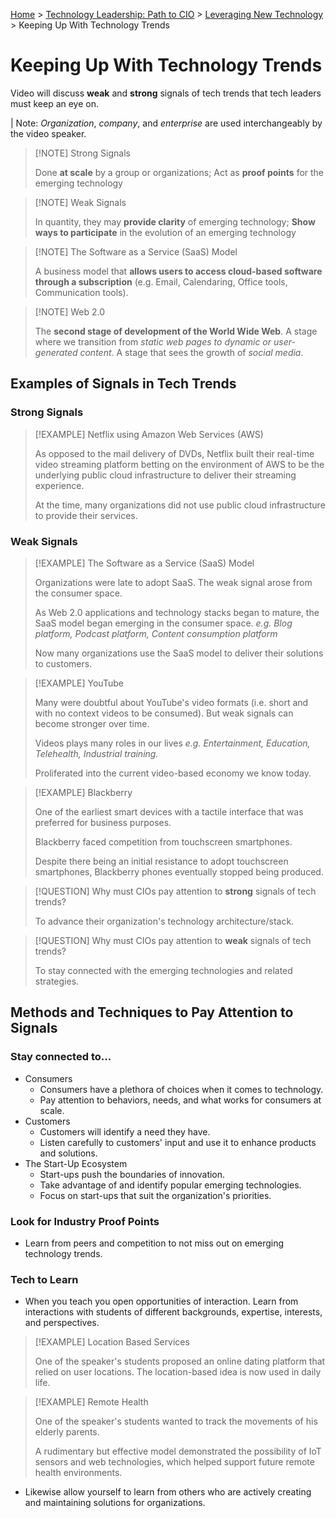 [Home](../../../README.md) > [Technology Leadership: Path to CIO](Course-README.md) > [Leveraging New Technology](Module-1-README.md) > Keeping Up With Technology Trends

# Keeping Up With Technology Trends
Video will discuss **weak** and **strong** signals of tech trends that tech leaders must keep an eye on.

| Note: *Organization*, *company*, and *enterprise* are used interchangeably by the video speaker.

> [!NOTE] Strong Signals
> 
 > Done **at scale** by a group or organizations;
 > Act as **proof points** for the emerging technology

> [!NOTE] Weak Signals
> 
> In quantity, they may **provide clarity** of emerging technology;
> **Show ways to participate** in the evolution of an emerging technology

> [!NOTE] The Software as a Service (SaaS) Model
> 
> A business model that **allows users to access cloud-based software through a subscription** (e.g. Email, Calendaring, Office tools, Communication tools).

> [!NOTE] Web 2.0
> 
> The **second stage of development of the World Wide Web**.
> A stage where we transition from *static web pages to dynamic or user-generated content*.
> A stage that sees the growth of *social media*.

## Examples of Signals in Tech Trends
### Strong Signals
> [!EXAMPLE] Netflix using Amazon Web Services (AWS)
> 
> As opposed to the mail delivery of DVDs, Netflix built their real-time video streaming platform betting on the environment of AWS to be the underlying public cloud infrastructure to deliver their streaming experience.
> 
> At the time, many organizations did not use public cloud infrastructure to provide their services.

### Weak Signals
> [!EXAMPLE] The Software as a Service (SaaS) Model
> 
> Organizations were late to adopt SaaS. The weak signal arose from the consumer space.
> 
> As Web 2.0 applications and technology stacks began to mature, the SaaS model began emerging in the consumer space.
> *e.g. Blog platform, Podcast platform, Content consumption platform*
> 
> Now many organizations use the SaaS model to deliver their solutions to customers.

> [!EXAMPLE] YouTube
> 
> Many were doubtful about YouTube's video formats (i.e. short and with no context videos to be consumed). But weak signals can become stronger over time.
> 
> Videos plays many roles in our lives *e.g. Entertainment, Education, Telehealth, Industrial training.*
> 
> Proliferated into the current video-based economy we know today.

> [!EXAMPLE] Blackberry
> 
> One of the earliest smart devices with a tactile interface that was preferred for business purposes.
> 
> Blackberry faced competition from touchscreen smartphones.
> 
> Despite there being an initial resistance to adopt touchscreen smartphones, Blackberry phones eventually stopped being produced.

> [!QUESTION] Why must CIOs pay attention to **strong** signals of tech trends?
> 
> To advance their organization's technology architecture/stack.

> [!QUESTION] Why must CIOs pay attention to **weak** signals of tech trends?
> 
> To stay connected with the emerging technologies and related strategies.

## Methods and Techniques to Pay Attention to Signals
### Stay connected to...
- Consumers
	- Consumers have a plethora of choices when it comes to technology.
	- Pay attention to behaviors, needs, and what works for consumers at scale.
- Customers
	- Customers will identify a need they have.
	- Listen carefully to customers' input and use it to enhance products and solutions.
- The Start-Up Ecosystem
	- Start-ups push the boundaries of innovation.
	- Take advantage of and identify popular emerging technologies.
	- Focus on start-ups that suit the organization's priorities.
### Look for  Industry Proof Points
- Learn from peers and competition to not miss out on emerging technology trends.
### Tech to Learn
- When you teach you open opportunities of interaction. Learn from interactions with students of different backgrounds, expertise, interests, and perspectives.

> [!EXAMPLE] Location Based Services
> 
> One of the speaker's students proposed an online dating platform that relied on user locations. The location-based idea is now used in daily life.

> [!EXAMPLE] Remote Health
> 
> One of the speaker's students wanted to track the movements of his elderly parents.
> 
> A rudimentary but effective model demonstrated the possibility of IoT sensors and web technologies, which helped support future remote health environments.

- Likewise allow yourself to learn from others who are actively creating and maintaining solutions for organizations.
 